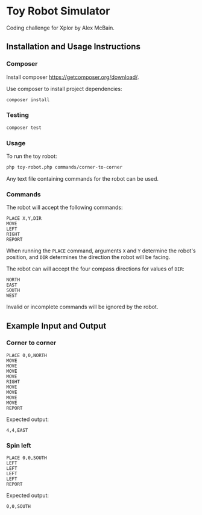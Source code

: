 Toy Robot Simulator
===================

Coding challenge for Xplor by Alex McBain.

Installation and Usage Instructions
-----------

### Composer

Install composer https://getcomposer.org/download/. 

Use composer to install project dependencies:

``` bash
composer install
```

### Testing

``` bash
composer test
```

### Usage

To run the toy robot:

``` bash
php toy-robot.php commands/corner-to-corner
```

Any text file containing commands for the robot can be used.

### Commands

The robot will accept the following commands:

```
PLACE X,Y,DIR
MOVE
LEFT
RIGHT
REPORT
```

When running the `PLACE` command, arguments `X` and `Y` determine the robot's position, and `DIR` determines the direction the robot will be facing.

The robot can will accept the four compass directions for values of `DIR`:

```
NORTH
EAST
SOUTH
WEST
```

Invalid or incomplete commands will be ignored by the robot.

Example Input and Output
------------------------

### Corner to corner

    PLACE 0,0,NORTH
    MOVE
    MOVE
    MOVE
    MOVE
    RIGHT
    MOVE
    MOVE
    MOVE
    MOVE
    REPORT

Expected output:

    4,4,EAST

### Spin left

    PLACE 0,0,SOUTH
    LEFT
    LEFT
    LEFT
    LEFT
    REPORT

Expected output:

    0,0,SOUTH

